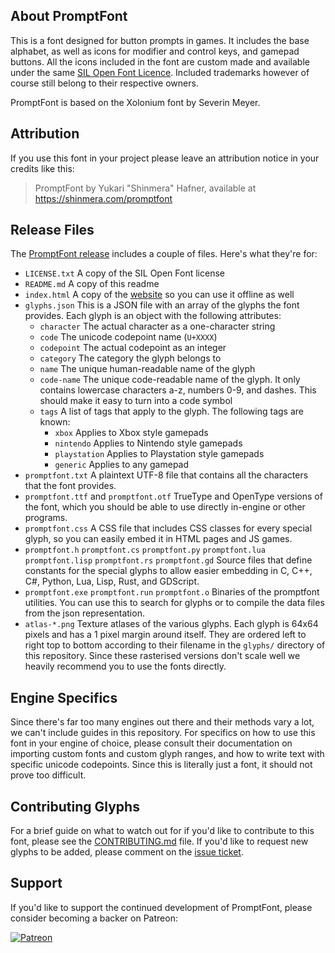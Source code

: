 ## About PromptFont
This is a font designed for button prompts in games. It includes the base alphabet, as well as icons for modifier and control keys, and gamepad buttons. All the icons included in the font are custom made and available under the same [SIL Open Font Licence](LICENSE.txt). Included trademarks however of course still belong to their respective owners.

PromptFont is based on the Xolonium font by Severin Meyer.

## Attribution
If you use this font in your project please leave an attribution notice in your credits like this:

> PromptFont by Yukari "Shinmera" Hafner, available at https://shinmera.com/promptfont

## Release Files
The [PromptFont release](https://github.com/Shinmera/promptfont/archive/refs/heads/gh-pages.zip) includes a couple of files. Here's what they're for:

- ``LICENSE.txt``
  A copy of the SIL Open Font license
- ``README.md``
  A copy of this readme
- ``index.html``
  A copy of the [website](https://shinmera.github.io/promptfont) so you can use it offline as well
- ``glyphs.json``
  This is a JSON file with an array of the glyphs the font provides. Each glyph is an object with the following attributes:
  - ``character`` The actual character as a one-character string
  - ``code`` The unicode codepoint name (``U+XXXX``)
  - ``codepoint`` The actual codepoint as an integer
  - ``category`` The category the glyph belongs to
  - ``name`` The unique human-readable name of the glyph
  - ``code-name`` The unique code-readable name of the glyph. It only contains lowercase characters a-z, numbers 0-9, and dashes. This should make it easy to turn into a code symbol
  - ``tags`` A list of tags that apply to the glyph. The following tags are known:
    - ``xbox`` Applies to Xbox style gamepads
    - ``nintendo`` Applies to Nintendo style gamepads
    - ``playstation`` Applies to Playstation style gamepads
    - ``generic`` Applies to any gamepad
- ``promptfont.txt``
  A plaintext UTF-8 file that contains all the characters that the font provides.
- ``promptfont.ttf`` and ``promptfont.otf``
  TrueType and OpenType versions of the font, which you should be able to use directly in-engine or other programs.
- ``promptfont.css``
  A CSS file that includes CSS classes for every special glyph, so you can easily embed it in HTML pages and JS games.
- ``promptfont.h`` ``promptfont.cs`` ``promptfont.py`` ``promptfont.lua`` ``promptfont.lisp`` ``promptfont.rs`` ``promptfont.gd``
  Source files that define constants for the special glyphs to allow easier embedding in C, C++, C#, Python, Lua, Lisp, Rust, and GDScript.
- ``promptfont.exe`` ``promptfont.run`` ``promptfont.o``
  Binaries of the promptfont utilities. You can use this to search for glyphs or to compile the data files from the json representation.
- ``atlas-*.png``
  Texture atlases of the various glyphs. Each glyph is 64x64 pixels and has a 1 pixel margin around itself. They are ordered left to right top to bottom according to their filename in the ``glyphs/`` directory of this repository. Since these rasterised versions don't scale well we heavily recommend you to use the fonts directly.

## Engine Specifics
Since there's far too many engines out there and their methods vary a lot, we can't include guides in this repository. For specifics on how to use this font in your engine of choice, please consult their documentation on importing custom fonts and custom glyph ranges, and how to write text with specific unicode codepoints. Since this is literally just a font, it should not prove too difficult.

## Contributing Glyphs
For a brief guide on what to watch out for if you'd like to contribute to this font, please see the [CONTRIBUTING.md](CONTRIBUTING.md) file. If you'd like to request new glyphs to be added, please comment on the [issue ticket]().

## Support
If you'd like to support the continued development of PromptFont, please consider becoming a backer on Patreon:

[![Patreon](https://filebox.tymoon.eu//file/TWpjeU9RPT0=)](https://patreon.com/shinmera)
